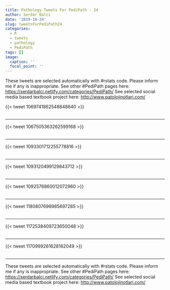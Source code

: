 ```yaml
---
title: Pathology Tweets For PediPath - 24
author: Serdar Balci
date: '2019-10-24'
slug: tweetsForPediPath24
categories:
  - R
  - tweets
  - pathology
  - PediPath
tags: []
image:
  caption: ''
  focal_point: ''
---
```



These tweets are selected automatically with #rstats code. Please inform me if any is inappropriate.
See other #PediPath pages here: https://serdarbalci.netlify.com/categories/PediPath/ 
See selected social media based textbook project here: http://www.patolojinotlari.com/

{{< tweet 1069741862548848640 >}}
<br>
<br>
<hr>
{{< tweet 1067505363262599168 >}}
<br>
<br>
<hr>
{{< tweet 1093301712255778816 >}}
<br>
<br>
<hr>
{{< tweet 1093120499129843712 >}}
<br>
<br>
<hr>
{{< tweet 1092576860012072960 >}}
<br>
<br>
<hr>
{{< tweet 1180807698985697285 >}}
<br>
<br>
<hr>
{{< tweet 1172538409723650048 >}}
<br>
<br>
<hr>
{{< tweet 1170999261628162049 >}}
<br>
<br>
<hr>


These tweets are selected automatically with #rstats code. Please inform me if any is inappropriate.
See other #PediPath pages here: https://serdarbalci.netlify.com/categories/PediPath/ 
See selected social media based textbook project here: http://www.patolojinotlari.com/
